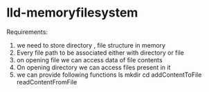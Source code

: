 # lld-memoryfilesystem
Requirements:
1. we need to store directory , file structure in memory
2. Every file path to be associated either with directory or file
3. on opening file we can access data of file contents
4. On opening directory we can access files present in it
5. we can provide following functions 
ls
mkdir
cd 
addContentToFile
readContentFromFile




